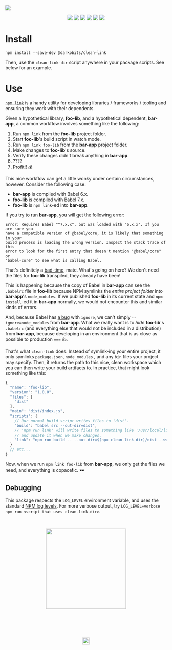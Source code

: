 <a href="#top" id="top">
  <img src="https://user-images.githubusercontent.com/441546/41694444-37ee5552-74bf-11e8-991c-12ac9128dd84.png" style="max-width: 100%;">
</a>
<p align="center">
  <a href="https://www.npmjs.com/package/@darkobits/clean-link"><img src="https://img.shields.io/npm/v/@darkobits/clean-link.svg?style=flat-square"></a>
  <a href="https://travis-ci.org/darkobits/clean-link"><img src="https://img.shields.io/travis/darkobits/clean-link.svg?style=flat-square"></a>
  <a href="https://www.codacy.com/app/darkobits/clean-link"><img src="https://img.shields.io/codacy/coverage/0f633a69424344b49ecf5b045903f44b.svg?style=flat-square"></a>
  <a href="https://david-dm.org/darkobits/clean-link"><img src="https://img.shields.io/david/darkobits/clean-link.svg?style=flat-square"></a>
  <a href="https://github.com/conventional-changelog/standard-version"><img src="https://img.shields.io/badge/conventional%20commits-1.0.0-027dc6.svg?style=flat-square"></a>
  <a href="https://github.com/sindresorhus/xo"><img src="https://img.shields.io/badge/code_style-XO-e271a5.svg?style=flat-square"></a>
</p>

# Install

```
npm install --save-dev @darkobits/clean-link
```

Then, use the `clean-link-dir` script anywhere in your package scripts. See below for an example.

# Use

[`npm link`](https://docs.npmjs.com/cli/link) is a handy utility for developing libraries / frameworks / tooling and ensuring they work with their dependents.

Given a hypothetical library, **foo-lib**, and a hypothetical dependent, **bar-app**, a common workflow involves something like the following:

1. Run `npm link` from the **foo-lib** project folder.
2. Start **foo-lib**'s build script in watch mode.
3. Run `npm link foo-lib` from the **bar-app** project folder.
4. Make changes to **foo-lib**'s source.
5. Verify these changes didn't break anything in **bar-app**.
6. ????
6. Profit!! 💰

This nice workflow can get a little wonky under certain circumstances, however. Consider the following case:

- **bar-app** is compiled with Babel 6.x.
- **foo-lib** is compiled with Babel 7.x.
- **foo-lib** is `npm link`-ed into **bar-app**.

If you try to run **bar-app**, you will get the following error:

```
Error: Requires Babel "^7.x.x", but was loaded with "6.x.x". If you are sure you
have a compatible version of @babel/core, it is likely that something in your
build process is loading the wrong version. Inspect the stack trace of this
error to look for the first entry that doesn't mention "@babel/core" or
"babel-core" to see what is calling Babel.
```

That's definitely a [bad-time][bad-time-url], mate. What's going on here? We don't need the files for **foo-lib** transpiled, they already have been!

This is happening because the copy of Babel in **bar-app** can see the `.babelrc` file in **foo-lib** because NPM symlinks the _entire project folder_ into **bar-app**'s `node_modules`. If we published **foo-lib** in its current state and `npm install`-ed it in **bar-app** normally, we would not encounter this and similar kinds of errors.

And, because Babel has [a bug](https://github.com/babel/babel/issues/5532) with `ignore`, we can't simply `--ignore=node_modules` from **bar-app**. What we really want is to *hide* **foo-lib**'s `.babelrc` (and everything else that would not be included in a distribution) from **bar-app**, because developing in an environment that is as close as possible to production `===` 👍.

That's what `clean-link` does. Instead of symlink-ing your entire project, it only symlinks `package.json`, `node_modules` , and any `bin` files your project may specify. Then, it returns the path to this nice, clean workspace which you can then write your build artifacts to. In practice, that might look something like this:

```js
{
  "name": "foo-lib",
  "version": "1.0.0",
  "files": [
    "dist"
  ],
  "main": "dist/index.js",
  "scripts": {
    // Our normal build script writes files to 'dist'.
    "build": "babel src --out-dir=dist",
    // 'npm run link' will write files to something like '/usr/local/lib/node_modules/foo-lib/dist'
    // and update it when we make changes.
    "link": "npm run build -- --out-dir=$(npx clean-link-dir)/dist --watch"
  }
  // etc...
}
```

Now, when we run `npm link foo-lib` from **bar-app**, we only get the files we need, and everything is copacetic. 🕶

## Debugging

This package respects the `LOG_LEVEL` environment variable, and uses the standard [NPM log levels](https://github.com/npm/npmlog#loglevelprefix-message-). For more verbose output, try `LOG_LEVEL=verbose npm run <script that uses clean-link-dir>`.

<br>

<p align="center">
  <img src="https://user-images.githubusercontent.com/441546/41495073-e120a3cc-70d3-11e8-81da-35f59501cd0e.jpg" width="250">
</p>

## &nbsp;
<p align="center">
  <br>
  <img width="22" height="22" src="https://cloud.githubusercontent.com/assets/441546/25318539/db2f4cf2-2845-11e7-8e10-ef97d91cd538.png">
</p>

[bad-time-url]: http://1.images.southparkstudios.com/images/shows/south-park/clip-thumbnails/season-6/0603/south-park-s06e03c03-thumper-the-super-cool-ski-instructor-16x9.jpg?quality=1
